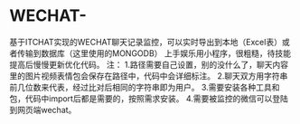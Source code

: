 # WECHAT-
基于ITCHAT实现的WECHAT聊天记录监控，可以实时导出到本地（Excel表）或者传输到数据库（这里使用的MONGODB）
上手娱乐用小程序，很粗糙，待技能提高后慢慢更新优化代码。
注：
1.路径需要自己设置，别的没什么了，聊天内容里的图片视频表情包会保存在路径中，代码中会详细标注。
2.聊天双方用字符串前几位数来代表，经过比对后相同的字符串即为用户。
3.需要安装各种工具和包，代码中import后都是需要的，按照需求安装。
4.需要被监控的微信可以登陆到网页端wechat。
